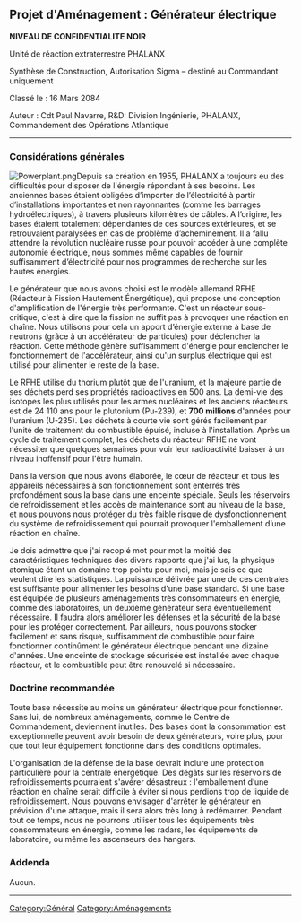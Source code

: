 ## Projet d'Aménagement : Générateur électrique

**NIVEAU DE CONFIDENTIALITE NOIR**

Unité de réaction extraterrestre PHALANX

Synthèse de Construction, Autorisation Sigma – destiné au Commandant
uniquement

Classé le : 16 Mars 2084

Auteur : Cdt Paul Navarre, R&D: Division Ingénierie, PHALANX,
Commandement des Opérations Atlantique

------------------------------------------------------------------------

### Considérations générales

![](Powerplant.png "Powerplant.png")Depuis sa création en 1955, PHALANX
a toujours eu des difficultés pour disposer de l'énergie répondant à ses
besoins. Les anciennes bases étaient obligées d’importer de
l’électricité à partir d’installations importantes et non rayonnantes
(comme les barrages hydroélectriques), à travers plusieurs kilomètres de
câbles. A l’origine, les bases étaient totalement dépendantes de ces
sources extérieures, et se retrouvaient paralysées en cas de problème
d’acheminement. Il a fallu attendre la révolution nucléaire russe pour
pouvoir accéder à une complète autonomie électrique, nous sommes même
capables de fournir suffisamment d’électricité pour nos programmes de
recherche sur les hautes énergies.

Le générateur que nous avons choisi est le modèle allemand RFHE
(Réacteur à Fission Hautement Énergétique), qui propose une conception
d'amplification de l'énergie très performante. C'est un réacteur
sous-critique, c'est à dire que la fission ne suffit pas à provoquer une
réaction en chaîne. Nous utilisons pour cela un apport d’énergie externe
à base de neutrons (grâce à un accélérateur de particules) pour
déclencher la réaction. Cette méthode génère suffisamment d'énergie pour
enclencher le fonctionnement de l'accélérateur, ainsi qu'un surplus
électrique qui est utilisé pour alimenter le reste de la base.

Le RFHE utilise du thorium plutôt que de l'uranium, et la majeure partie
de ses déchets perd ses propriétés radioactives en 500 ans. La demi-vie
des isotopes les plus utilisés pour les armes nucléaires et les anciens
réacteurs est de 24 110 ans pour le plutonium (Pu-239), et **700
millions** d'années pour l'uranium (U-235). Les déchets à courte vie
sont gérés facilement par l'unité de traitement du combustible épuisé,
incluse à l'installation. Après un cycle de traitement complet, les
déchets du réacteur RFHE ne vont nécessiter que quelques semaines pour
voir leur radioactivité baisser à un niveau inoffensif pour l'être
humain.

Dans la version que nous avons élaborée, le cœur de réacteur et tous les
appareils nécessaires à son fonctionnement sont enterrés très
profondément sous la base dans une enceinte spéciale. Seuls les
réservoirs de refroidissement et les accès de maintenance sont au niveau
de la base, et nous pouvons nous protéger du très faible risque de
dysfonctionnement du système de refroidissement qui pourrait provoquer
l'emballement d’une réaction en chaîne.

Je dois admettre que j'ai recopié mot pour mot la moitié des
caractéristiques techniques des divers rapports que j'ai lus, la
physique atomique étant un domaine trop pointu pour moi, mais je sais ce
que veulent dire les statistiques. La puissance délivrée par une de ces
centrales est suffisante pour alimenter les besoins d'une base standard.
Si une base est équipée de plusieurs aménagements très consommateurs en
énergie, comme des laboratoires, un deuxième générateur sera
éventuellement nécessaire. Il faudra alors améliorer les défenses et la
sécurité de la base pour les protéger correctement. Par ailleurs, nous
pouvons stocker facilement et sans risque, suffisamment de combustible
pour faire fonctionner continûment le générateur électrique pendant une
dizaine d'années. Une enceinte de stockage sécurisée est installée avec
chaque réacteur, et le combustible peut être renouvelé si nécessaire.

### Doctrine recommandée

Toute base nécessite au moins un générateur électrique pour fonctionner.
Sans lui, de nombreux aménagements, comme le Centre de Commandement,
deviennent inutiles. Des bases dont la consommation est exceptionnelle
peuvent avoir besoin de deux générateurs, voire plus, pour que tout leur
équipement fonctionne dans des conditions optimales.

L'organisation de la défense de la base devrait inclure une protection
particulière pour la centrale énergétique. Des dégâts sur les réservoirs
de refroidissements pourraient s'avérer désastreux : l'emballement d’une
réaction en chaîne serait difficile à éviter si nous perdions trop de
liquide de refroidissement. Nous pouvons envisager d'arrêter le
générateur en prévision d'une attaque, mais il sera alors très long à
redémarrer. Pendant tout ce temps, nous ne pourrons utiliser tous les
équipements très consommateurs en énergie, comme les radars, les
équipements de laboratoire, ou même les ascenseurs des hangars.

### Addenda

Aucun.

------------------------------------------------------------------------

[Category:Général](Category:Général "wikilink")
[Category:Aménagements](Category:Aménagements "wikilink")